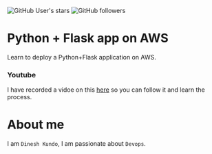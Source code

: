 ![GitHub User's stars](https://img.shields.io/github/stars/RajKKapadia?style=for-the-badge)
![GitHub followers](https://img.shields.io/github/followers/RajKKapadia?style=for-the-badge)

# Python + Flask app on AWS
Learn to deploy a Python+Flask application on AWS.

### Youtube
I have recorded a vidoe on this [here]() so you can follow it and learn the process.

# About me
I am `Dinesh Kundo`, I am passionate about `Devops`.
